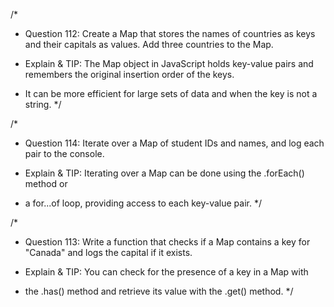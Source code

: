 /*
* Question 112: Create a Map that stores the names of countries as keys and their capitals as values. Add three countries to the Map.

* Explain & TIP: The Map object in JavaScript holds key-value pairs and remembers the original insertion order of the keys. 
* It can be more efficient for large sets of data and when the key is not a string.
*/

/*
* Question 114: Iterate over a Map of student IDs and names, and log each pair to the console.

* Explain & TIP: Iterating over a Map can be done using the .forEach() method or 
* a for...of loop, providing access to each key-value pair.
*/

/*
* Question 113: Write a function that checks if a Map contains a key for "Canada" and logs the capital if it exists.

* Explain & TIP: You can check for the presence of a key in a Map with 
* the .has() method and retrieve its value with the .get() method.
*/